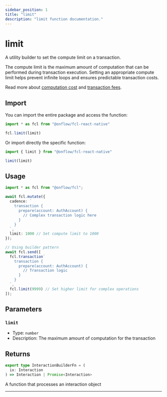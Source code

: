 ```yaml
---
sidebar_position: 1
title: "limit"
description: "limit function documentation."
---
```


<!-- THIS DOCUMENT IS AUTO-GENERATED FROM [onflow/fcl-react-native/../sdk/src/build/build-limit.ts](https://github.com/onflow/fcl-js/tree/master/packages/fcl-react-native/../sdk/src/build/build-limit.ts). DO NOT EDIT MANUALLY -->

# limit

A utility builder to set the compute limit on a transaction.

The compute limit is the maximum amount of computation that can be performed during transaction execution.
Setting an appropriate compute limit helps prevent infinite loops and ensures predictable transaction costs.

Read more about [computation cost](https://docs.onflow.org/concepts/fees/#computation-cost) and [transaction fees](https://docs.onflow.org/concepts/fees/).

## Import

You can import the entire package and access the function:

```typescript
import * as fcl from "@onflow/fcl-react-native"

fcl.limit(limit)
```

Or import directly the specific function:

```typescript
import { limit } from "@onflow/fcl-react-native"

limit(limit)
```

## Usage

```typescript
import * as fcl from "@onflow/fcl";

await fcl.mutate({
  cadence: `
    transaction {
      prepare(account: AuthAccount) {
        // Complex transaction logic here
      }
    }
  `,
  limit: 1000 // Set compute limit to 1000
});

// Using builder pattern
await fcl.send([
  fcl.transaction`
    transaction {
      prepare(account: AuthAccount) {
        // Transaction logic
      }
    }
  `,
  fcl.limit(9999) // Set higher limit for complex operations
]);
```

## Parameters

### `limit` 


- Type: `number`
- Description: The maximum amount of computation for the transaction


## Returns

```typescript
export type InteractionBuilderFn = (
  ix: Interaction
) => Interaction | Promise<Interaction>
```


A function that processes an interaction object

---
